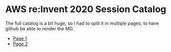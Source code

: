 # AWS re:Invent 2020 Session Catalog

The full catalog is a bit huge, so I had to split it in multiple pages, to have github be able to render the MD.

* [Page 1](20201125_0.md)
* [Page 2](20201125_1.md)


